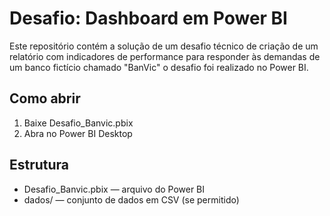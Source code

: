 # Desafio: Dashboard em Power BI

Este repositório contém a solução de um desafio técnico de criação de um relatório com indicadores de performance para responder às  demandas de um banco fictício chamado "BanVic" o desafio foi realizado no Power BI.

## Como abrir
1. Baixe Desafio_Banvic.pbix
2. Abra no Power BI Desktop

## Estrutura
- Desafio_Banvic.pbix — arquivo do Power BI
- dados/ — conjunto de dados em CSV (se permitido)
